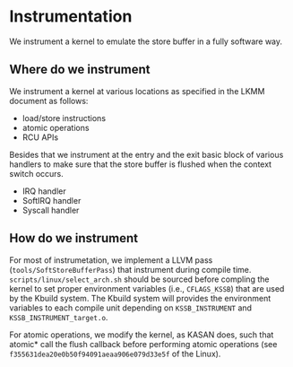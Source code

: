 # Instrumentation

We instrument a kernel to emulate the store buffer in a fully software
way.

## Where do we instrument

We instrument a kernel at various locations as specified in the LKMM
document as follows:

- load/store instructions
- atomic operations
- RCU APIs

Besides that we instrument at the entry and the exit basic block of
various handlers to make sure that the store buffer is flushed when
the context switch occurs.

- IRQ handler
- SoftIRQ handler
- Syscall handler

## How do we instrument

For most of instrumetation, we implement a LLVM pass
(`tools/SoftStoreBufferPass`) that instrument during compile
time. `scripts/linux/select_arch.sh` should be sourced before compling
the kernel to set proper environment variables (i.e., `CFLAGS_KSSB`)
that are used by the Kbuild system. The Kbuild system will provides
the environment variables to each compile unit depending on
`KSSB_INSTRUMENT` and `KSSB_INSTRUMENT_target.o`.

For atomic operations, we modify the kernel, as KASAN does, such that
atomic* call the flush callback before performing atomic operations
(see `f355631dea20e0b50f94091aeaa906e079d33e5f` of the Linux).

